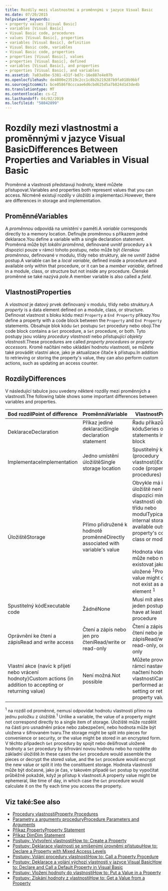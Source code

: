 ```yaml
---
title: Rozdíly mezi vlastnostmi a proměnnými v jazyce Visual Basic
ms.date: 07/20/2015
helpviewer_keywords:
- property values [Visual Basic]
- variables [Visual Basic]
- Visual Basic code, procedures
- values [Visual Basic], properties
- variables [Visual Basic], definition
- Visual Basic code, variables
- Visual Basic code, properties
- properties [Visual Basic], values
- properties [Visual Basic], defined
- variables [Visual Basic], and properties
- properties [Visual Basic], and variables
ms.assetid: 7a03a8be-5381-431f-bd7c-16e887e4e07b
ms.openlocfilehash: de4800e23519c2cc1c8b2b219287b9fa018b9bbf
ms.sourcegitcommit: bce0586f0cccaae6d6cbd625d5a7b824d1d3de4b
ms.translationtype: MT
ms.contentlocale: cs-CZ
ms.lasthandoff: 04/02/2019
ms.locfileid: "58842899"
---
```

# <a name="differences-between-properties-and-variables-in-visual-basic"></a><span data-ttu-id="20448-102">Rozdíly mezi vlastnostmi a proměnnými v jazyce Visual Basic</span><span class="sxs-lookup"><span data-stu-id="20448-102">Differences Between Properties and Variables in Visual Basic</span></span>
<span data-ttu-id="20448-103">Proměnné a vlastnosti představují hodnoty, které můžete přistupovat.</span><span class="sxs-lookup"><span data-stu-id="20448-103">Variables and properties both represent values that you can access.</span></span> <span data-ttu-id="20448-104">Nicméně existují rozdíly v úložišti a implementaci.</span><span class="sxs-lookup"><span data-stu-id="20448-104">However, there are differences in storage and implementation.</span></span>  
  
## <a name="variables"></a><span data-ttu-id="20448-105">Proměnné</span><span class="sxs-lookup"><span data-stu-id="20448-105">Variables</span></span>  
 <span data-ttu-id="20448-106">A *proměnnou* odpovídá na umístění v paměti.</span><span class="sxs-lookup"><span data-stu-id="20448-106">A *variable* corresponds directly to a memory location.</span></span> <span data-ttu-id="20448-107">Definujte proměnnou s příkazem jedné deklarace.</span><span class="sxs-lookup"><span data-stu-id="20448-107">You define a variable with a single declaration statement.</span></span> <span data-ttu-id="20448-108">Proměnná může být *lokální proměnná*, definované uvnitř procedury a k dispozici pouze v rámci tohoto postupu, nebo může být *členskou proměnnou*, definované v modulu, třídy nebo struktury, ale ne uvnitř žádné postup.</span><span class="sxs-lookup"><span data-stu-id="20448-108">A variable can be a *local variable*, defined inside a procedure and available only within that procedure, or it can be a *member variable*, defined in a module, class, or structure but not inside any procedure.</span></span> <span data-ttu-id="20448-109">Členské proměnné se také nazývá *pole*.</span><span class="sxs-lookup"><span data-stu-id="20448-109">A member variable is also called a *field*.</span></span>  
  
## <a name="properties"></a><span data-ttu-id="20448-110">Vlastnosti</span><span class="sxs-lookup"><span data-stu-id="20448-110">Properties</span></span>  
 <span data-ttu-id="20448-111">A *vlastnost* je datový prvek definovaný v modulu, třídy nebo struktury.</span><span class="sxs-lookup"><span data-stu-id="20448-111">A *property* is a data element defined on a module, class, or structure.</span></span> <span data-ttu-id="20448-112">Definovat vlastnost s bloku kódu mezi `Property` a `End Property` příkazy.</span><span class="sxs-lookup"><span data-stu-id="20448-112">You define a property with a code block between the `Property` and `End Property` statements.</span></span> <span data-ttu-id="20448-113">Obsahuje blok kódu `Get` postupu `Set` procedury nebo obojí.</span><span class="sxs-lookup"><span data-stu-id="20448-113">The code block contains a `Get` procedure, a `Set` procedure, or both.</span></span> <span data-ttu-id="20448-114">Tyto postupy jsou volány *procedury vlastnosti* nebo *přistupující objekty vlastnosti*.</span><span class="sxs-lookup"><span data-stu-id="20448-114">These procedures are called *property procedures* or *property accessors*.</span></span> <span data-ttu-id="20448-115">Kromě načítání nebo ukládání hodnotu vlastnosti, se můžete také provádět vlastní akce, jako je aktualizace čítače k přístupu.</span><span class="sxs-lookup"><span data-stu-id="20448-115">In addition to retrieving or storing the property's value, they can also perform custom actions, such as updating an access counter.</span></span>  
  
## <a name="differences"></a><span data-ttu-id="20448-116">Rozdíly</span><span class="sxs-lookup"><span data-stu-id="20448-116">Differences</span></span>  
 <span data-ttu-id="20448-117">V následující tabulce jsou uvedeny některé rozdíly mezi proměnných a vlastností.</span><span class="sxs-lookup"><span data-stu-id="20448-117">The following table shows some important differences between variables and properties.</span></span>  
  
|<span data-ttu-id="20448-118">Bod rozdíl</span><span class="sxs-lookup"><span data-stu-id="20448-118">Point of difference</span></span>|<span data-ttu-id="20448-119">Proměnná</span><span class="sxs-lookup"><span data-stu-id="20448-119">Variable</span></span>|<span data-ttu-id="20448-120">Vlastnost</span><span class="sxs-lookup"><span data-stu-id="20448-120">Property</span></span>|  
|-------------------------|--------------|--------------|  
|<span data-ttu-id="20448-121">Deklarace</span><span class="sxs-lookup"><span data-stu-id="20448-121">Declaration</span></span>|<span data-ttu-id="20448-122">Příkaz jediné deklaraci</span><span class="sxs-lookup"><span data-stu-id="20448-122">Single declaration statement</span></span>|<span data-ttu-id="20448-123">Řadu příkazů v bloku kódu</span><span class="sxs-lookup"><span data-stu-id="20448-123">Series of statements in a code block</span></span>|  
|<span data-ttu-id="20448-124">Implementace</span><span class="sxs-lookup"><span data-stu-id="20448-124">Implementation</span></span>|<span data-ttu-id="20448-125">Jedno umístění úložiště</span><span class="sxs-lookup"><span data-stu-id="20448-125">Single storage location</span></span>|<span data-ttu-id="20448-126">Spustitelný kód (procedury vlastnosti)</span><span class="sxs-lookup"><span data-stu-id="20448-126">Executable code (property procedures)</span></span>|  
|<span data-ttu-id="20448-127">Úložiště</span><span class="sxs-lookup"><span data-stu-id="20448-127">Storage</span></span>|<span data-ttu-id="20448-128">Přímo přidružené k hodnotě proměnné</span><span class="sxs-lookup"><span data-stu-id="20448-128">Directly associated with variable's value</span></span>|<span data-ttu-id="20448-129">Obvykle má interní úložiště není k dispozici mimo vlastnosti obsahující třídu nebo modul</span><span class="sxs-lookup"><span data-stu-id="20448-129">Typically has internal storage not available outside the property's containing class or module</span></span><br /><br /> <span data-ttu-id="20448-130">Hodnota vlastnosti může nebo nemusí existovat jako prvek uložené <sup>1</sup></span><span class="sxs-lookup"><span data-stu-id="20448-130">Property's value might or might not exist as a stored element <sup>1</sup></span></span>|  
|<span data-ttu-id="20448-131">Spustitelný kód</span><span class="sxs-lookup"><span data-stu-id="20448-131">Executable code</span></span>|<span data-ttu-id="20448-132">Žádné</span><span class="sxs-lookup"><span data-stu-id="20448-132">None</span></span>|<span data-ttu-id="20448-133">Musí mít alespoň jeden postup</span><span class="sxs-lookup"><span data-stu-id="20448-133">Must have at least one procedure</span></span>|  
|<span data-ttu-id="20448-134">Oprávnění ke čtení a zápis</span><span class="sxs-lookup"><span data-stu-id="20448-134">Read and write access</span></span>|<span data-ttu-id="20448-135">Čtení a zápis nebo jen pro čtení</span><span class="sxs-lookup"><span data-stu-id="20448-135">Read/write or read-only</span></span>|<span data-ttu-id="20448-136">Čtení a zápis, jen pro čtení nebo jen pro zápis</span><span class="sxs-lookup"><span data-stu-id="20448-136">Read/write, read-only, or write-only</span></span>|  
|<span data-ttu-id="20448-137">Vlastní akce (navíc k přijetí nebo vrácení hodnoty)</span><span class="sxs-lookup"><span data-stu-id="20448-137">Custom actions (in addition to accepting or returning value)</span></span>|<span data-ttu-id="20448-138">Není možná.</span><span class="sxs-lookup"><span data-stu-id="20448-138">Not possible</span></span>|<span data-ttu-id="20448-139">Můžete provést v rámci nastavení nebo načtení hodnoty vlastnosti</span><span class="sxs-lookup"><span data-stu-id="20448-139">Can be performed as part of setting or retrieving property value</span></span>|  
  
 <span data-ttu-id="20448-140"><sup>1</sup> na rozdíl od proměnné, nemusí odpovídat hodnotu vlastnosti přímo na jednu položku z úložiště.</span><span class="sxs-lookup"><span data-stu-id="20448-140"><sup>1</sup> Unlike a variable, the value of a property might not correspond directly to a single item of storage.</span></span> <span data-ttu-id="20448-141">Úložiště může rozdělit na části pro usnadnění práce nebo zabezpečení, nebo hodnota může být uložena v šifrovaném tvaru.</span><span class="sxs-lookup"><span data-stu-id="20448-141">The storage might be split into pieces for convenience or security, or the value might be stored in an encrypted form.</span></span> <span data-ttu-id="20448-142">V těchto případech `Get` procedury by spojit nebo dešifrovat uložené hodnoty a `Set` procedury by šifrování novou hodnotu nebo ho rozdělte do základní úložiště.</span><span class="sxs-lookup"><span data-stu-id="20448-142">In these cases the `Get` procedure would assemble the pieces or decrypt the stored value, and the `Set` procedure would encrypt the new value or split it into the constituent storage.</span></span> <span data-ttu-id="20448-143">Hodnota vlastnosti může být dočasné, jako je čas, v takovém případě `Get` postup by vypočítat průběžně pokaždé, když je přístup k vlastnosti.</span><span class="sxs-lookup"><span data-stu-id="20448-143">A property value might be ephemeral, like time of day, in which case the `Get` procedure would calculate it on the fly each time you access the property.</span></span>  
  
## <a name="see-also"></a><span data-ttu-id="20448-144">Viz také:</span><span class="sxs-lookup"><span data-stu-id="20448-144">See also</span></span>

- [<span data-ttu-id="20448-145">Procedury vlastnosti</span><span class="sxs-lookup"><span data-stu-id="20448-145">Property Procedures</span></span>](./property-procedures.md)
- [<span data-ttu-id="20448-146">Parametry a argumenty procedury</span><span class="sxs-lookup"><span data-stu-id="20448-146">Procedure Parameters and Arguments</span></span>](./procedure-parameters-and-arguments.md)
- [<span data-ttu-id="20448-147">Příkaz Property</span><span class="sxs-lookup"><span data-stu-id="20448-147">Property Statement</span></span>](../../../../visual-basic/language-reference/statements/property-statement.md)
- [<span data-ttu-id="20448-148">Příkaz Dim</span><span class="sxs-lookup"><span data-stu-id="20448-148">Dim Statement</span></span>](../../../../visual-basic/language-reference/statements/dim-statement.md)
- [<span data-ttu-id="20448-149">Postupy: Vytvoření vlastnosti</span><span class="sxs-lookup"><span data-stu-id="20448-149">How to: Create a Property</span></span>](./how-to-create-a-property.md)
- [<span data-ttu-id="20448-150">Postupy: Deklarace vlastnosti se smíšenými úrovněmi přístupu</span><span class="sxs-lookup"><span data-stu-id="20448-150">How to: Declare a Property with Mixed Access Levels</span></span>](./how-to-declare-a-property-with-mixed-access-levels.md)
- [<span data-ttu-id="20448-151">Postupy: Volání procedury vlastnosti</span><span class="sxs-lookup"><span data-stu-id="20448-151">How to: Call a Property Procedure</span></span>](./how-to-call-a-property-procedure.md)
- [<span data-ttu-id="20448-152">Postupy: Deklarace a volání výchozí vlastnosti v jazyce Visual Basic</span><span class="sxs-lookup"><span data-stu-id="20448-152">How to: Declare and Call a Default Property in Visual Basic</span></span>](./how-to-declare-and-call-a-default-property.md)
- [<span data-ttu-id="20448-153">Postupy: Vložení hodnoty do vlastnosti</span><span class="sxs-lookup"><span data-stu-id="20448-153">How to: Put a Value in a Property</span></span>](./how-to-put-a-value-in-a-property.md)
- [<span data-ttu-id="20448-154">Postupy: Získání hodnoty z vlastnosti</span><span class="sxs-lookup"><span data-stu-id="20448-154">How to: Get a Value from a Property</span></span>](./how-to-get-a-value-from-a-property.md)
